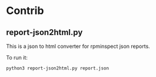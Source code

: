 # Contrib

## report-json2html.py

This is a json to html converter for rpminspect json reports.

To run it:

``` shell
python3 report-json2html.py report.json
```
